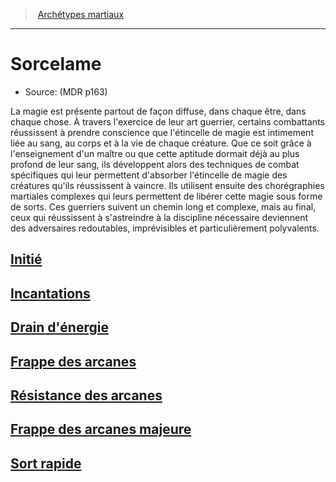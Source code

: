 ﻿---
!SubClassItem
Name: Sorcelame
Source: (MDR p163)
ParentClassId: hd_fighter.md
Id: fighter_spellblade_hd.md#sorcelame
RootId: fighter_spellblade_hd.md
ParentLink: fighter_hd.md#archétypes-martiaux
ParentName: Archétypes martiaux
NameLevel: 1
Attributes: {}
---
>  [Archétypes martiaux](hd_fighter_archetypes_martiaux.md)

---


# Sorcelame

- Source: (MDR p163)

La magie est présente partout de façon diffuse, dans chaque être, dans chaque chose. À travers l'exercice de leur art guerrier, certains combattants réussissent à prendre conscience que l'étincelle de magie est intimement liée au sang, au corps et à la vie de chaque créature. Que ce soit grâce à l'enseignement d'un maître ou que cette aptitude dormait déjà au plus profond de leur sang, ils développent alors des techniques de combat spécifiques qui leur permettent d'absorber l'étincelle de magie des créatures qu'ils réussissent à vaincre. Ils utilisent ensuite des chorégraphies martiales complexes qui leurs permettent de libérer cette magie sous forme de sorts. Ces guerriers suivent un chemin long et complexe, mais au final, ceux qui réussissent à s'astreindre à la discipline nécessaire deviennent des adversaires redoutables, imprévisibles et particulièrement polyvalents.



## [Initié](hd_fighter_spellblade_initie.md)



## [Incantations](hd_fighter_spellblade_incantations.md)



## [Drain d'énergie](hd_fighter_spellblade_drain_denergie.md)



## [Frappe des arcanes](hd_fighter_spellblade_frappe_des_arcanes.md)



## [Résistance des arcanes](hd_fighter_spellblade_resistance_des_arcanes.md)



## [Frappe des arcanes majeure](hd_fighter_spellblade_frappe_des_arcanes_majeure.md)



## [Sort rapide](hd_fighter_spellblade_sort_rapide.md)

